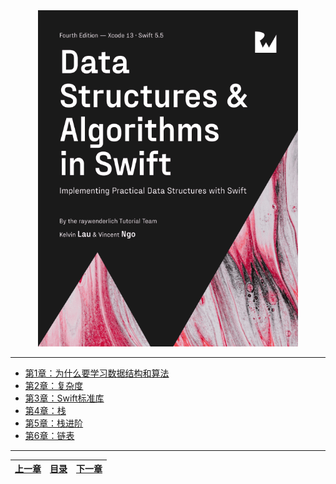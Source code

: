 <div align="center">
<img src="media/16506541212607/Data%20Structures%20-%20Algorithms%20in%20Swift.png" style="zoom:70%">
</div>

----

* [第1章：为什么要学习数据结构和算法](/Blogs/DataStructures/Chapter1.html)
* [第2章：复杂度](/Blogs/DataStructures/Chapter2.html)
* [第3章：Swift标准库](/Blogs/DataStructures/Chapter3.html)
* [第4章：栈](/Blogs/DataStructures/Chapter4.html)
* [第5章：栈进阶](/Blogs/DataStructures/Chapter5.html)
* [第6章：链表](/Blogs/DataStructures/Chapter6.html)


------
|[上一章](/Blogs/DataStructuresChapter0.html)|[目录](/Blogs/DataStructuresChapter0.html)|[下一章](/Blogs/DataStructuresChapter2.html)|
|:----:|:------:|:-------:|

